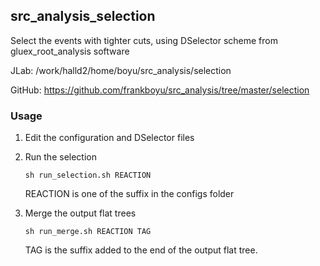 ## src_analysis_selection

Select the events with tighter cuts, using DSelector scheme from gluex_root_analysis software

JLab: /work/halld2/home/boyu/src_analysis/selection

GitHub: https://github.com/frankboyu/src_analysis/tree/master/selection

### Usage

1.  Edit the configuration and DSelector files

2.  Run the selection

    `sh run_selection.sh REACTION`

    REACTION is one of the suffix in the configs folder

3.  Merge the output flat trees

    `sh run_merge.sh REACTION TAG`

    TAG is the suffix added to the end of the output flat tree.